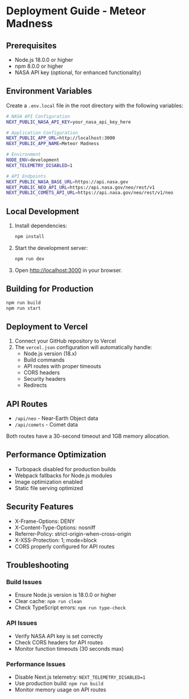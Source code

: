 # Deployment Guide - Meteor Madness

## Prerequisites

- Node.js 18.0.0 or higher
- npm 8.0.0 or higher
- NASA API key (optional, for enhanced functionality)

## Environment Variables

Create a `.env.local` file in the root directory with the following variables:

```bash
# NASA API Configuration
NEXT_PUBLIC_NASA_API_KEY=your_nasa_api_key_here

# Application Configuration
NEXT_PUBLIC_APP_URL=http://localhost:3000
NEXT_PUBLIC_APP_NAME=Meteor Madness

# Environment
NODE_ENV=development
NEXT_TELEMETRY_DISABLED=1

# API Endpoints
NEXT_PUBLIC_NASA_BASE_URL=https://api.nasa.gov
NEXT_PUBLIC_NEO_API_URL=https://api.nasa.gov/neo/rest/v1
NEXT_PUBLIC_COMETS_API_URL=https://api.nasa.gov/neo/rest/v1/neo
```

## Local Development

1. Install dependencies:
   ```bash
   npm install
   ```

2. Start the development server:
   ```bash
   npm run dev
   ```

3. Open [http://localhost:3000](http://localhost:3000) in your browser.

## Building for Production

```bash
npm run build
npm run start
```

## Deployment to Vercel

1. Connect your GitHub repository to Vercel
2. The `vercel.json` configuration will automatically handle:
   - Node.js version (18.x)
   - Build commands
   - API routes with proper timeouts
   - CORS headers
   - Security headers
   - Redirects

## API Routes

- `/api/neo` - Near-Earth Object data
- `/api/comets` - Comet data

Both routes have a 30-second timeout and 1GB memory allocation.

## Performance Optimization

- Turbopack disabled for production builds
- Webpack fallbacks for Node.js modules
- Image optimization enabled
- Static file serving optimized

## Security Features

- X-Frame-Options: DENY
- X-Content-Type-Options: nosniff
- Referrer-Policy: strict-origin-when-cross-origin
- X-XSS-Protection: 1; mode=block
- CORS properly configured for API routes

## Troubleshooting

### Build Issues
- Ensure Node.js version is 18.0.0 or higher
- Clear cache: `npm run clean`
- Check TypeScript errors: `npm run type-check`

### API Issues
- Verify NASA API key is set correctly
- Check CORS headers for API routes
- Monitor function timeouts (30 seconds max)

### Performance Issues
- Disable Next.js telemetry: `NEXT_TELEMETRY_DISABLED=1`
- Use production build: `npm run build`
- Monitor memory usage on API routes